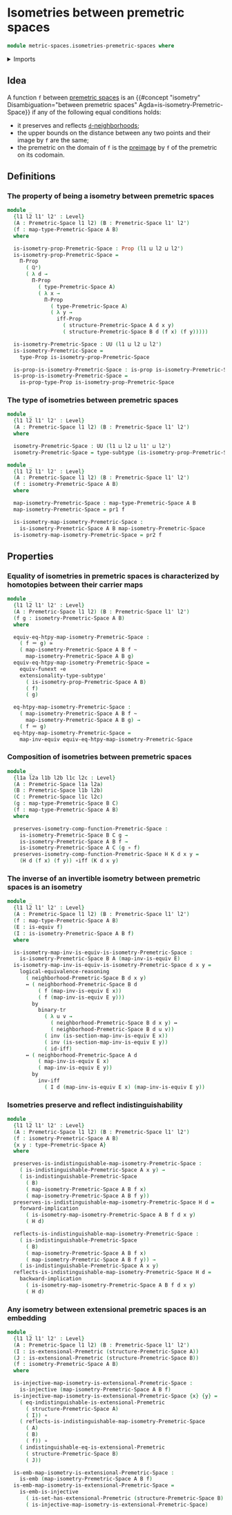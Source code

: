 # Isometries between premetric spaces

```agda
module metric-spaces.isometries-premetric-spaces where
```

<details><summary>Imports</summary>

```agda
open import elementary-number-theory.positive-rational-numbers

open import foundation.binary-transport
open import foundation.dependent-pair-types
open import foundation.embeddings
open import foundation.equivalences
open import foundation.function-extensionality
open import foundation.function-types
open import foundation.homotopies
open import foundation.identity-types
open import foundation.injective-maps
open import foundation.logical-equivalences
open import foundation.propositions
open import foundation.subtypes
open import foundation.universe-levels

open import metric-spaces.extensional-premetric-structures
open import metric-spaces.premetric-spaces
```

</details>

## Idea

A function `f` between [premetric spaces](metric-spaces.premetric-spaces.md) is
an
{{#concept "isometry" Disambiguation="between premetric spaces" Agda=is-isometry-Premetric-Space}}
if any of the following equal conditions holds:

- it preserves and reflects
  [`d`-neighborhoods](metric-spaces.premetric-structures.md);
- the upper bounds on the distance between any two points and their image by `f`
  are the same;
- the premetric on the domain of `f` is the
  [preimage](metric-spaces.induced-premetric-structures-on-preimages.md) by `f`
  of the premetric on its codomain.

## Definitions

### The property of being a isometry between premetric spaces

```agda
module _
  {l1 l2 l1' l2' : Level}
  (A : Premetric-Space l1 l2) (B : Premetric-Space l1' l2')
  (f : map-type-Premetric-Space A B)
  where

  is-isometry-prop-Premetric-Space : Prop (l1 ⊔ l2 ⊔ l2')
  is-isometry-prop-Premetric-Space =
    Π-Prop
      ( ℚ⁺)
      ( λ d →
        Π-Prop
          ( type-Premetric-Space A)
          ( λ x →
            Π-Prop
              ( type-Premetric-Space A)
              ( λ y →
                iff-Prop
                  ( structure-Premetric-Space A d x y)
                  ( structure-Premetric-Space B d (f x) (f y)))))

  is-isometry-Premetric-Space : UU (l1 ⊔ l2 ⊔ l2')
  is-isometry-Premetric-Space =
    type-Prop is-isometry-prop-Premetric-Space

  is-prop-is-isometry-Premetric-Space : is-prop is-isometry-Premetric-Space
  is-prop-is-isometry-Premetric-Space =
    is-prop-type-Prop is-isometry-prop-Premetric-Space
```

### The type of isometries between premetric spaces

```agda
module _
  {l1 l2 l1' l2' : Level}
  (A : Premetric-Space l1 l2) (B : Premetric-Space l1' l2')
  where

  isometry-Premetric-Space : UU (l1 ⊔ l2 ⊔ l1' ⊔ l2')
  isometry-Premetric-Space = type-subtype (is-isometry-prop-Premetric-Space A B)
```

```agda
module _
  {l1 l2 l1' l2' : Level}
  (A : Premetric-Space l1 l2) (B : Premetric-Space l1' l2')
  (f : isometry-Premetric-Space A B)
  where

  map-isometry-Premetric-Space : map-type-Premetric-Space A B
  map-isometry-Premetric-Space = pr1 f

  is-isometry-map-isometry-Premetric-Space :
    is-isometry-Premetric-Space A B map-isometry-Premetric-Space
  is-isometry-map-isometry-Premetric-Space = pr2 f
```

## Properties

### Equality of isometries in premetric spaces is characterized by homotopies between their carrier maps

```agda
module _
  {l1 l2 l1' l2' : Level}
  (A : Premetric-Space l1 l2) (B : Premetric-Space l1' l2')
  (f g : isometry-Premetric-Space A B)
  where

  equiv-eq-htpy-map-isometry-Premetric-Space :
    ( f ＝ g) ≃
    ( map-isometry-Premetric-Space A B f ~
      map-isometry-Premetric-Space A B g)
  equiv-eq-htpy-map-isometry-Premetric-Space =
    equiv-funext ∘e
    extensionality-type-subtype'
      ( is-isometry-prop-Premetric-Space A B)
      ( f)
      ( g)

  eq-htpy-map-isometry-Premetric-Space :
    ( map-isometry-Premetric-Space A B f ~
      map-isometry-Premetric-Space A B g) →
    ( f ＝ g)
  eq-htpy-map-isometry-Premetric-Space =
    map-inv-equiv equiv-eq-htpy-map-isometry-Premetric-Space
```

### Composition of isometries between premetric spaces

```agda
module _
  {l1a l2a l1b l2b l1c l2c : Level}
  (A : Premetric-Space l1a l2a)
  (B : Premetric-Space l1b l2b)
  (C : Premetric-Space l1c l2c)
  (g : map-type-Premetric-Space B C)
  (f : map-type-Premetric-Space A B)
  where

  preserves-isometry-comp-function-Premetric-Space :
    is-isometry-Premetric-Space B C g →
    is-isometry-Premetric-Space A B f →
    is-isometry-Premetric-Space A C (g ∘ f)
  preserves-isometry-comp-function-Premetric-Space H K d x y =
    (H d (f x) (f y)) ∘iff (K d x y)
```

### The inverse of an invertible isometry between premetric spaces is an isometry

```agda
module _
  {l1 l2 l1' l2' : Level}
  (A : Premetric-Space l1 l2) (B : Premetric-Space l1' l2')
  (f : map-type-Premetric-Space A B)
  (E : is-equiv f)
  (I : is-isometry-Premetric-Space A B f)
  where

  is-isometry-map-inv-is-equiv-is-isometry-Premetric-Space :
    is-isometry-Premetric-Space B A (map-inv-is-equiv E)
  is-isometry-map-inv-is-equiv-is-isometry-Premetric-Space d x y =
    logical-equivalence-reasoning
      ( neighborhood-Premetric-Space B d x y)
      ↔ ( neighborhood-Premetric-Space B d
          ( f (map-inv-is-equiv E x))
          ( f (map-inv-is-equiv E y)))
        by
          binary-tr
            ( λ u v →
              ( neighborhood-Premetric-Space B d x y) ↔
              ( neighborhood-Premetric-Space B d u v))
            ( inv (is-section-map-inv-is-equiv E x))
            ( inv (is-section-map-inv-is-equiv E y))
            ( id-iff)
      ↔ ( neighborhood-Premetric-Space A d
          ( map-inv-is-equiv E x)
          ( map-inv-is-equiv E y))
        by
          inv-iff
            ( I d (map-inv-is-equiv E x) (map-inv-is-equiv E y))
```

### Isometries preserve and reflect indistinguishability

```agda
module _
  {l1 l2 l1' l2' : Level}
  (A : Premetric-Space l1 l2) (B : Premetric-Space l1' l2')
  (f : isometry-Premetric-Space A B)
  {x y : type-Premetric-Space A}
  where

  preserves-is-indistinguishable-map-isometry-Premetric-Space :
    ( is-indistinguishable-Premetric-Space A x y) →
    ( is-indistinguishable-Premetric-Space
      ( B)
      ( map-isometry-Premetric-Space A B f x)
      ( map-isometry-Premetric-Space A B f y))
  preserves-is-indistinguishable-map-isometry-Premetric-Space H d =
    forward-implication
      ( is-isometry-map-isometry-Premetric-Space A B f d x y)
      ( H d)

  reflects-is-indistinguishable-map-isometry-Premetric-Space :
    ( is-indistinguishable-Premetric-Space
      ( B)
      ( map-isometry-Premetric-Space A B f x)
      ( map-isometry-Premetric-Space A B f y)) →
    ( is-indistinguishable-Premetric-Space A x y)
  reflects-is-indistinguishable-map-isometry-Premetric-Space H d =
    backward-implication
      ( is-isometry-map-isometry-Premetric-Space A B f d x y)
      ( H d)
```

### Any isometry between extensional premetric spaces is an embedding

```agda
module _
  {l1 l2 l1' l2' : Level}
  (A : Premetric-Space l1 l2) (B : Premetric-Space l1' l2')
  (I : is-extensional-Premetric (structure-Premetric-Space A))
  (J : is-extensional-Premetric (structure-Premetric-Space B))
  (f : isometry-Premetric-Space A B)
  where

  is-injective-map-isometry-is-extensional-Premetric-Space :
    is-injective (map-isometry-Premetric-Space A B f)
  is-injective-map-isometry-is-extensional-Premetric-Space {x} {y} =
    ( eq-indistinguishable-is-extensional-Premetric
      ( structure-Premetric-Space A)
      ( I)) ∘
    ( reflects-is-indistinguishable-map-isometry-Premetric-Space
      ( A)
      ( B)
      ( f)) ∘
    ( indistinguishable-eq-is-extensional-Premetric
      ( structure-Premetric-Space B)
      ( J))

  is-emb-map-isometry-is-extensional-Premetric-Space :
    is-emb (map-isometry-Premetric-Space A B f)
  is-emb-map-isometry-is-extensional-Premetric-Space =
    is-emb-is-injective
      ( is-set-has-extensional-Premetric (structure-Premetric-Space B) J)
      ( is-injective-map-isometry-is-extensional-Premetric-Space)
```
